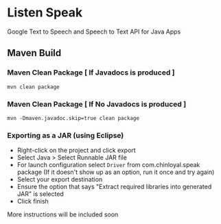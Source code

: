 # Listen Speak

Google Text to Speech and Speech to Text API for Java Apps


## Maven Build

### Maven Clean Package [ If Javadocs is produced ]

`mvn clean package`

### Maven Clean Package [ If No Javadocs is produced ]

`mvn -Dmaven.javadoc.skip=true clean package`

### Exporting as a JAR (using Eclipse)

- Right-click on the project and click export
- Select Java > Select Runnable JAR file
- For launch configuration select `Driver` from com.chinloyal.speak package (If it doesn't show up as an option, run it once and try again)
- Select your export destination
- Ensure the option that says "Extract required libraries into generated JAR" is selected
- Click finish

More instructions will be included soon
